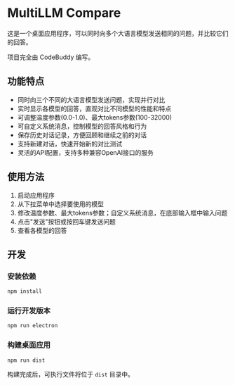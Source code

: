 # MultiLLM Compare

这是一个桌面应用程序，可以同时向多个大语言模型发送相同的问题，并比较它们的回答。

项目完全由 CodeBuddy 编写。

## 功能特点

- 同时向三个不同的大语言模型发送问题，实现并行对比
- 实时显示各模型的回答，直观对比不同模型的性能和特点
- 可调整温度参数(0.0-1.0)、最大tokens参数(100-32000)
- 可自定义系统消息，控制模型的回答风格和行为
- 保存历史对话记录，方便回顾和继续之前的对话
- 支持新建对话，快速开始新的对比测试
- 灵活的API配置，支持多种兼容OpenAI接口的服务

## 使用方法

1. 启动应用程序
2. 从下拉菜单中选择要使用的模型
3. 修改温度参数、最大tokens参数；自定义系统消息，在底部输入框中输入问题
4. 点击"发送"按钮或按回车键发送问题
5. 查看各模型的回答

## 开发

### 安装依赖

```bash
npm install
```

### 运行开发版本

```bash
npm run electron
```

### 构建桌面应用

```bash
npm run dist
```

构建完成后，可执行文件将位于 `dist` 目录中。
